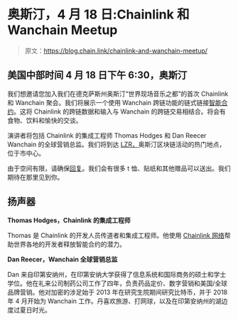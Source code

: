 # 奥斯汀，4 月 18 日:Chainlink 和 Wanchain Meetup

> 原文：<https://blog.chain.link/chainlink-and-wanchain-meetup/>

## 美国中部时间 4 月 18 日下午 6:30，奥斯汀

我们想邀请您加入我们在德克萨斯州奥斯汀“世界现场音乐之都”的首次 Chainlink 和 Wanchain 聚会。我们将展示一个使用 Wanchain 跨链功能的链式链接[智能合约](https://chain.link/education/smart-contracts)。这将 Chainlink 的跨链数据和输入与 Wanchain 的跨链交易相结合。将会有食物、饮料和愉快的交谈。

演讲者将包括 Chainlink 的集成工程师 Thomas Hodges 和 Dan Reecer Wanchain 的全球营销总监。我们将到达 [LZR，](https://www.google.com/maps/place/LZR/@30.2680673,-97.7498683,15z/data=!4m5!3m4!1s0x0:0x28906efe6cce2d0e!8m2!3d30.2680673!4d-97.7498683)奥斯汀区块链活动的热门地点，位于市中心。

由于空间有限，请确保[回复](https://www.eventbrite.com/e/chainlink-and-wanchain-meetup-tickets-58757328752)。我们会有很多 t 恤、贴纸和其他赠品可以送出。我们期待在那里见到你。

## 扬声器

**Thomas Hodges，Chainlink 的集成工程师**

Thomas 是 Chainlink 的开发人员传道者和集成工程师。他使用 [Chainlink 网络](https://chain.link/)帮助世界各地的开发者释放智能合约的潜力。

**Dan Reecer，Wanchain 全球营销总监**

Dan 来自印第安纳州，在印第安纳大学获得了信息系统和国际商务的硕士和学士学位。他在礼来公司制药公司工作了四年，负责药品定价、数字营销和美国/全球品牌营销。他对加密的涉足始于 2013 年在研究生院期间研究比特币，并于 2018 年 4 月开始为 Wanchain 工作。丹喜欢旅游、打网球，以及在印第安纳州的湖边度过夏日时光。